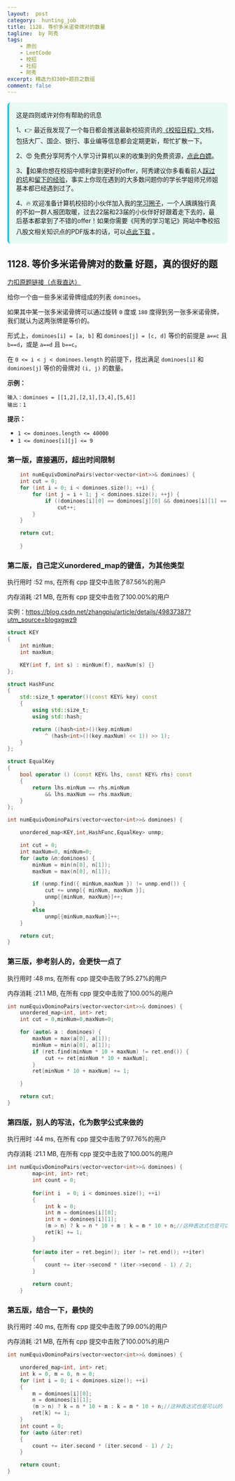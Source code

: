 ```yaml
---
layout:  post
category:  hunting_job
title: 1128. 等价多米诺骨牌对的数量
tagline:  by 阿秀
tags:
    - 原创
    - LeetCode
    - 校招
    - 社招
    - 阿秀
excerpt: 精选力扣300+题目之数组
comment: false
---
```




<div style="border-color: #24C6DC;
            background-color: #e9f9f3;         
            margin: 1rem 0;
        padding: .25rem 1rem;
        border-left-width: .3rem;
        border-left-style: solid;
        border-radius: .5rem;
        color: inherit;">
  <p>这是四则或许对你有帮助的讯息</p>
  <p>1、👉 最近我发现了一个每日都会推送最新校招资讯的<a style="text-decoration: underline" href="https://flowus.cn/ee50d5eb-3cd5-4f74-880e-95b215dd4ff2" target="_blank">《校招日程》</a>文档，包括大厂、国企、银行、事业编等信息都会定期更新，帮忙扩散一下。</p>  
  <p>2、😍
    免费分享阿秀个人学习计算机以来的收集到的免费资源，<a style="text-decoration: underline" href="/notes/07-resources/01-free/01-introduce.html" target="_blank">点此白嫖</a>。
  </p>
  <p>3、🚀如果你想在校招中顺利拿到更好的offer，阿秀建议你多看看前人<a style="text-decoration: underline" href="https://www.yuque.com/tuobaaxiu/httmmc/npg1k81zeq4wfpyz" target="_blank">踩过的坑</a>和<a style="text-decoration: underline"  target="_blank" href="https://www.yuque.com/tuobaaxiu/httmmc/gge9ppd0mbu2d3dp">留下的经验</a>，事实上你现在遇到的大多数问题你的学长学姐师兄师姐基本都已经遇到过了。
  </p>
  <p>4、🔥 欢迎准备计算机校招的小伙伴加入我的<a  style="text-decoration: underline" href="https://www.yuque.com/tuobaaxiu/httmmc/xg0otqvc17wfx4u9" target="_blank">学习圈子</a>，一个人踽踽独行真的不如一群人报团取暖，过去22届和23届的小伙伴好好跟着走下去的，最后基本都拿到了不错的offer！如果你需要《阿秀的学习笔记》网站中📚︎校招八股文相关知识点的PDF版本的话，可以<a style="text-decoration: underline" href="/notes/08-other/02-question.html#_5、如何下载阿秀的学习笔记内容pdf版本" target="_blank">点此下载</a> 。</p>   </div>


## 1128. 等价多米诺骨牌对的数量  好题，真的很好的题

[力扣原题链接（点我直达）](https://leetcode-cn.com/problems/number-of-equivalent-domino-pairs/)

给你一个由一些多米诺骨牌组成的列表 `dominoes`。

如果其中某一张多米诺骨牌可以通过旋转 `0` 度或 `180` 度得到另一张多米诺骨牌，我们就认为这两张牌是等价的。

形式上，`dominoes[i] = [a, b]` 和 `dominoes[j] = [c, d]` 等价的前提是 `a==c` 且 `b==d`，或是 `a==d` 且 `b==c`。

在 `0 <= i < j < dominoes.length` 的前提下，找出满足 `dominoes[i]` 和 `dominoes[j]` 等价的骨牌对 `(i, j)` 的数量。

 

**示例：**

```
输入：dominoes = [[1,2],[2,1],[3,4],[5,6]]
输出：1
```

 

**提示：**

- `1 <= dominoes.length <= 40000`
- `1 <= dominoes[i][j] <= 9`





### 第一版，直接遍历，超出时间限制

```c++
    int numEquivDominoPairs(vector<vector<int>>& dominoes) {
    int cut = 0;
	for (int i = 0; i < dominoes.size(); ++i) {
		for (int j = i + 1; j < dominoes.size(); ++j) {
			if ((dominoes[i][0] == dominoes[j][0] && dominoes[i][1] == dominoes[j][1]) || (dominoes[i][0] == dominoes[j][1] && dominoes[i][1] == dominoes[j][0]))
				cut++;
		}
	}

	return cut;
        
    }
```





### 第二版，自己定义unordered_map的键值，为其他类型

执行用时 :52 ms, 在所有 cpp 提交中击败了87.56%的用户

内存消耗 :21 MB, 在所有 cpp 提交中击败了100.00%的用户



实例：https://blog.csdn.net/zhangpiu/article/details/49837387?utm_source=blogxgwz9



```c++
struct KEY
{
	int minNum;
	int maxNum;

	KEY(int f, int s) : minNum(f), maxNum(s) {}
};

struct HashFunc
{
	std::size_t operator()(const KEY& key) const
	{
		using std::size_t;
		using std::hash;

		return ((hash<int>()(key.minNum)
			^ (hash<int>()(key.maxNum) << 1)) >> 1);
	}
};

struct EqualKey
{
	bool operator () (const KEY& lhs, const KEY& rhs) const
	{
		return lhs.minNum == rhs.minNum
			&& lhs.maxNum == rhs.maxNum;
	}
};

int numEquivDominoPairs(vector<vector<int>>& dominoes) {

	unordered_map<KEY,int,HashFunc,EqualKey> unmp;

	int cut = 0;
	int maxNum=0, minNum=0;
	for (auto &n:dominoes) {
		minNum = min(n[0], n[1]);
		maxNum = max(n[0], n[1]);

		if (unmp.find({ minNum,maxNum }) != unmp.end()) {
			cut += unmp[{ minNum, maxNum }];
			unmp[{minNum, maxNum}]++;
		}
		else
			unmp[{minNum,maxNum}]++;
	}

	return cut;
}
```



### 第三版，参考别人的，会更快一点了



执行用时 :48 ms, 在所有 cpp 提交中击败了95.27%的用户

内存消耗 :21.1 MB, 在所有 cpp 提交中击败了100.00%的用户



```c++
int numEquivDominoPairs(vector<vector<int>>& dominoes) {
	unordered_map<int, int> ret;
	int cut = 0,minNum=0,maxNum=0;

	for (auto& a : dominoes) {
		maxNum = max(a[0], a[1]);
		minNum = min(a[0], a[1]);
		if (ret.find(minNum * 10 + maxNum) != ret.end()) {
			cut += ret[minNum * 10 + maxNum];
		}
		ret[minNum * 10 + maxNum] += 1;

	}

	return cut;
}
```





### 第四版，别人的写法，化为数学公式来做的

执行用时 :44 ms, 在所有 cpp 提交中击败了97.76%的用户

内存消耗 :21.1 MB, 在所有 cpp 提交中击败了100.00%的用户



```c++
int numEquivDominoPairs(vector<vector<int>>& dominoes) {
        map<int, int> ret;
        int count = 0;
        
        for(int i  = 0; i < dominoes.size(); ++i)
        {
            int k = 0;
            int m = dominoes[i][0];
            int n = dominoes[i][1];
            (m > n) ? k = n * 10 + m : k = m * 10 + n;//这种表达式也是可以的
            ret[k] += 1;
        }
        
        for(auto iter = ret.begin(); iter != ret.end(); ++iter)
        {
            count += iter->second * (iter->second - 1) / 2;
        }

        return count;
    }
```



### 第五版，结合一下，最快的

执行用时 :40 ms, 在所有 cpp 提交中击败了99.00%的用户

内存消耗 :21 MB, 在所有 cpp 提交中击败了100.00%的用户



```c++
int numEquivDominoPairs(vector<vector<int>>& dominoes) {

	unordered_map<int, int> ret;
	int k = 0, m = 0, n = 0;
	for (int i = 0; i < dominoes.size(); ++i)
	{
		m = dominoes[i][0];
		n = dominoes[i][1];
		(m > n) ? k = n * 10 + m : k = m * 10 + n;//这种表达式也是可以的
		ret[k] += 1;
	}
	int count = 0;
	for (auto &iter:ret)
	{
		count += iter.second * (iter.second - 1) / 2;
	}

	return count;
}
```



